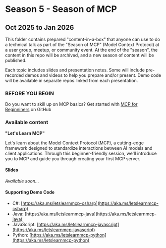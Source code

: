 # Season 5 - Season of MCP

## Oct 2025 to Jan 2026

This folder contains prepared "content-in-a-box" that anyone can use to do a technical talk as part of the "Season of MCP" (Model Context Protocol) at a user group, meetup, or community event. At the end of the "season", the content in this repo will be archived, and a new season of content will be published.

Each topic includes slides and presentation notes. Some will include pre-recorded demos and videos to help you prepare and/or present. Demo code will be available in separate repos linked from each presentation.

### BEFORE YOU BEGIN

Do you want to skill up on MCP basics? Get started with [MCP for Beginniners](https://aka.ms/mcp-for-beginners) on GitHub

### Available content

**"Let's Learn MCP"**

Let's learn about the Model Context Protocol (MCP), a cutting-edge framework designed to standardize interactions between AI models and client applications. Through this beginner-friendly session, we'll introduce you to MCP and guide you through creating your first MCP server.

#### Slides
*Available soon...*

#### Supporting Demo Code
- C#: [https://aka.ms/letslearnmcp-csharp](https://aka.ms/letslearnmcp-csharp)
- Java: [https://aka.ms/letslearnmcp-java](https://aka.ms/letslearnmcp-java)
- JavaScript: [https://aka.ms/letslearnmcp-javascript](https://aka.ms/letslearnmcp-javascript)
- Python: [https://aka.ms/letslearnmcp-python](https://aka.ms/letslearnmcp-python)


<!--### QR Code/Attendee Survey

Whether you use the content provided here directly or adapt to make it your own, please include the provided "Season of AI" QR code slide at the end of your talk. The code links to an attendee survey that helps us better understand how this content is being used so we can keep making more of it in the future!

QR code is available in three formats:

1. [QR code image](SeasonOfAI-AttendeeSurvey-QR.png) (add to your own slide)
2. [Image of QR code slide](SeasonOfAI-AttendeeSurveyQR-Slide.png) (just paste in to your deck)
3. [QR code slide](SeasonOfAI-AttendeeSurveyQR-Slide.pptx) (add to your PowerPoint)-->
